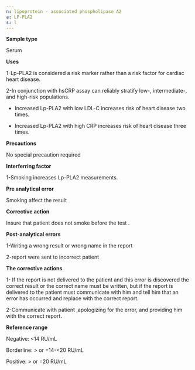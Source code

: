 ```yaml
---
n: lipoprotein - associated phospholipase A2
a: LP-PLA2
s: l
---
```


__Sample type__

Serum

__Uses__

1-Lp-PLA2 is considered a risk marker rather than a risk factor for cardiac heart disease.

2-In conjunction with hsCRP assay can reliably stratify low-, intermediate-, and high-risk populations.

- Increased Lp-PLA2 with low LDL-C increases risk of heart disease two times.

- Increased Lp-PLA2 with high CRP increases risk of heart disease three times.

__Precautions__

No special precaution required

__Interferring factor__

1-Smoking increases Lp-PLA2 measurements.

__Pre analytical error__

Smoking affect the result 

__Corrective action__

Insure that patient does not smoke before the test .

__Post-analytical errors__

1-Writing a wrong result or wrong name in the report

2-report were sent to incorrect patient

__The corrective actions__

1- If the report is not delivered to the patient and this error is discovered the correct result or the correct name must be written, but if the report is delivered to the patient must communicate with him and tell him that an error has occurred and replace with the correct report.

2-Communicate with patient ,apologizing for the error, and providing him with the correct report.

__Reference range__ 

Negative: <14 RU/mL

Borderline: > or =14-<20 RU/mL

Positive: > or =20 RU/mL